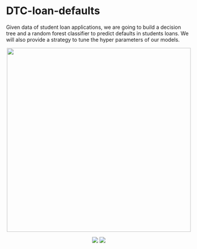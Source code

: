 # DTC-loan-defaults
Given data of student loan applications, we are going to build a decision tree and a random forest classifier to predict defaults in students loans. We will also provide a strategy to tune the hyper parameters of our models.

<p align="center">
<img src = "https://user-images.githubusercontent.com/70657426/153687770-7bf70954-95b9-4550-a9b9-c80d90a5e6ef.png" width = 500>
</p>

<p align="center">
<img src ="https://user-images.githubusercontent.com/70657426/153687859-bd951995-82cb-4efe-875f-83784a3e5316.png"> <img src ="https://user-images.githubusercontent.com/70657426/153687899-77300a14-46c0-4c6b-92c1-1641c83fe7a7.png">
</p>
